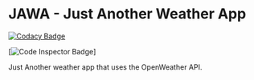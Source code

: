 # JAWA - Just Another Weather App

[![Codacy Badge](https://api.codacy.com/project/badge/Grade/544a2c07390f4b09b3173c8cd01e00ec)](https://app.codacy.com/manual/clintpaul89/justAnotherWeatherApp?utm_source=github.com&utm_medium=referral&utm_content=clint22/justAnotherWeatherApp&utm_campaign=Badge_Grade_Dashboard)

[![Code Inspector Badge](https://www.code-inspector.com/project/9478/score/svg)]

Just Another weather app that uses the OpenWeather API. 
